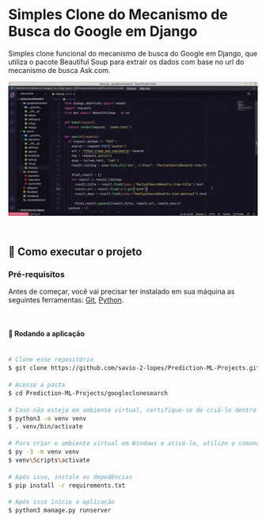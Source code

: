 # Simples Clone do Mecanismo de Busca do Google em Django

Simples clone funcional do mecanismo de busca do Google em Django, que utiliza o pacote Beautiful Soup para extrair os dados com base no url do mecanismo de busca Ask.com.

<p align="center" style="display: flex; align-items: flex-start; justify-content: center;">
  <img alt="djangoProject" title="#djangoProject" src=".github/1.gif" width="900px">
</p>

<br>

## 🚀 Como executar o projeto

### Pré-requisitos

Antes de começar, você vai precisar ter instalado em sua máquina as seguintes ferramentas:
[Git](https://git-scm.com), [Python](https://www.python.org/).

<br>

#### 🧭 Rodando a aplicação

```bash

# Clone esse repositório
$ git clone https://github.com/savio-2-lopes/Prediction-ML-Projects.git

# Acesse a pasta
$ cd Prediction-ML-Projects/googleclonesearch

# Caso não esteja em ambiente virtual, certifique-se de criá-lo dentro da pasta (em Linux/macOS) e ativá-lo
$ python3 -m venv venv
$ . venv/bin/activate

# Para criar o ambiente virtual em Windows e ativá-lo, utilize o comando abaixo
$ py -3 -m venv venv
$ venv\Scripts\activate

# Após isso, instale as depedências
$ pip install -r requirements.txt

# Após isso inicie a aplicação
$ python3 manage.py runserver

```
